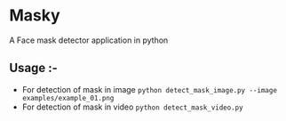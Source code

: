 # Masky
A Face mask detector application in python
## Usage :-
+ For detection of mask in image `python detect_mask_image.py --image examples/example_01.png`
+ For detection of mask in video `python detect_mask_video.py`
